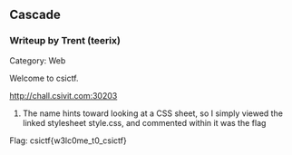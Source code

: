 ## Cascade

### Writeup by Trent (teerix)

Category: Web

Welcome to csictf.

http://chall.csivit.com:30203




1. The name hints toward looking at a CSS sheet, so I simply viewed the linked stylesheet style.css, and commented
within it was the flag


Flag: csictf{w3lc0me_t0_csictf}
